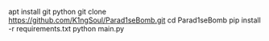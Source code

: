 apt install git python
git clone https://github.com/K1ngSoul/Parad1seBomb.git
cd Parad1seBomb
pip install -r requirements.txt
python main.py

